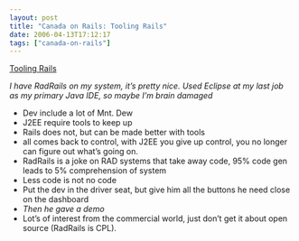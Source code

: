 ```yaml
---
layout: post
title: "Canada on Rails: Tooling Rails"
date: 2006-04-13T17:12:17
tags: ["canada-on-rails"]
---
```


<p><a href="http://www.canadaonrails.com/talks/show/3">Tooling Rails</a></p>

<p><em>I have RadRails on my system, it&#8217;s pretty nice.  Used Eclipse at my last job as my primary Java <span class="caps">IDE</span>, so maybe I&#8217;m brain damaged</em></p>

<ul>
<li>Dev include a lot of Mnt. Dew</li>
<li>J2EE require tools to keep up</li>
<li>Rails does not, but can be made better with tools</li>
<li>all comes back to control, with J2EE you give up control, you no longer can figure out what&#8217;s going on.</li>
<li>RadRails is a joke on <span class="caps">RAD</span> systems that take away code, 95% code gen leads to 5% comprehension of system</li>
<li>Less code is not no code</li>
<li>Put the dev in the driver seat, but give him all the buttons he need close on the dashboard</li>
<li><em>Then he gave a demo</em></li>
<li>Lot&#8217;s of interest from the commercial world, just don&#8217;t get it about open source (RadRails is <span class="caps">CPL</span>).</li>
</ul>

